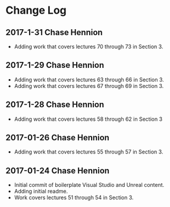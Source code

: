 # Change Log

## 2017-1-31 Chase Hennion

* Adding work that covers lectures 70 through 73 in Section 3.

## 2017-1-29 Chase Hennion

* Adding work that covers lectures 63 through 66 in Section 3.
* Adding work that covers lectures 67 through 69 in Section 3.

## 2017-1-28 Chase Hennion

* Adding work that covers lectures 58 through 62 in Section 3

## 2017-01-26 Chase Hennion

* Adding work that covers lectures 55 through 57 in Section 3.

## 2017-01-24 Chase Hennion

* Initial commit of boilerplate Visual Studio and Unreal content.
* Adding initial readme.
* Work covers lectures 51 through 54 in Section 3.
